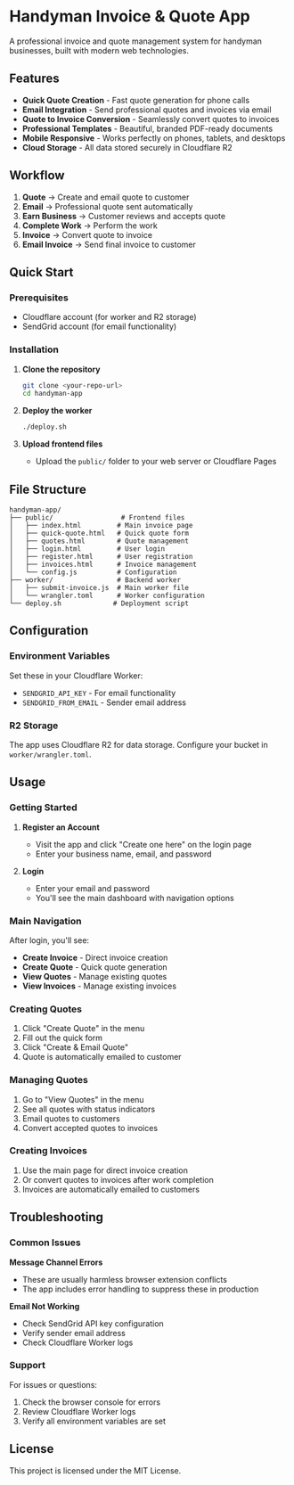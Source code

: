 # Handyman Invoice & Quote App

A professional invoice and quote management system for handyman businesses, built with modern web technologies.

## Features

- **Quick Quote Creation** - Fast quote generation for phone calls
- **Email Integration** - Send professional quotes and invoices via email
- **Quote to Invoice Conversion** - Seamlessly convert quotes to invoices
- **Professional Templates** - Beautiful, branded PDF-ready documents
- **Mobile Responsive** - Works perfectly on phones, tablets, and desktops
- **Cloud Storage** - All data stored securely in Cloudflare R2

## Workflow

1. **Quote** → Create and email quote to customer
2. **Email** → Professional quote sent automatically
3. **Earn Business** → Customer reviews and accepts quote
4. **Complete Work** → Perform the work
5. **Invoice** → Convert quote to invoice
6. **Email Invoice** → Send final invoice to customer

## Quick Start

### Prerequisites

- Cloudflare account (for worker and R2 storage)
- SendGrid account (for email functionality)

### Installation

1. **Clone the repository**
   ```bash
   git clone <your-repo-url>
   cd handyman-app
   ```

2. **Deploy the worker**
   ```bash
   ./deploy.sh
   ```

3. **Upload frontend files**
   - Upload the `public/` folder to your web server or Cloudflare Pages

## File Structure

```
handyman-app/
├── public/                 # Frontend files
│   ├── index.html         # Main invoice page
│   ├── quick-quote.html   # Quick quote form
│   ├── quotes.html        # Quote management
│   ├── login.html         # User login
│   ├── register.html      # User registration
│   ├── invoices.html      # Invoice management
│   └── config.js          # Configuration
├── worker/                # Backend worker
│   ├── submit-invoice.js  # Main worker file
│   └── wrangler.toml      # Worker configuration
└── deploy.sh             # Deployment script
```

## Configuration

### Environment Variables

Set these in your Cloudflare Worker:

- `SENDGRID_API_KEY` - For email functionality
- `SENDGRID_FROM_EMAIL` - Sender email address

### R2 Storage

The app uses Cloudflare R2 for data storage. Configure your bucket in `worker/wrangler.toml`.

## Usage

### Getting Started

1. **Register an Account**
   - Visit the app and click "Create one here" on the login page
   - Enter your business name, email, and password

2. **Login**
   - Enter your email and password
   - You'll see the main dashboard with navigation options

### Main Navigation

After login, you'll see:
- **Create Invoice** - Direct invoice creation
- **Create Quote** - Quick quote generation
- **View Quotes** - Manage existing quotes
- **View Invoices** - Manage existing invoices

### Creating Quotes

1. Click "Create Quote" in the menu
2. Fill out the quick form
3. Click "Create & Email Quote"
4. Quote is automatically emailed to customer

### Managing Quotes

1. Go to "View Quotes" in the menu
2. See all quotes with status indicators
3. Email quotes to customers
4. Convert accepted quotes to invoices

### Creating Invoices

1. Use the main page for direct invoice creation
2. Or convert quotes to invoices after work completion
3. Invoices are automatically emailed to customers

## Troubleshooting

### Common Issues

**Message Channel Errors**
- These are usually harmless browser extension conflicts
- The app includes error handling to suppress these in production

**Email Not Working**
- Check SendGrid API key configuration
- Verify sender email address
- Check Cloudflare Worker logs

### Support

For issues or questions:
1. Check the browser console for errors
2. Review Cloudflare Worker logs
3. Verify all environment variables are set

## License

This project is licensed under the MIT License. 